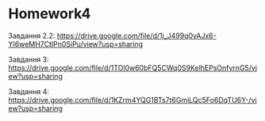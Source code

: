 # Homework4
Завдання 2.2: https://drive.google.com/file/d/1j_J499q0vAJx6-YI6weMH7CtlPn0SiPu/view?usp=sharing

Завдання 3: https://drive.google.com/file/d/1TOl0w60bFQ5CWq0S9KelhEPsOnfyrnG5/view?usp=sharing

Завдання 4: https://drive.google.com/file/d/1KZrm4YQG1BTs7t6GmiLQc5Fo6DqTU6Y-/view?usp=sharing
